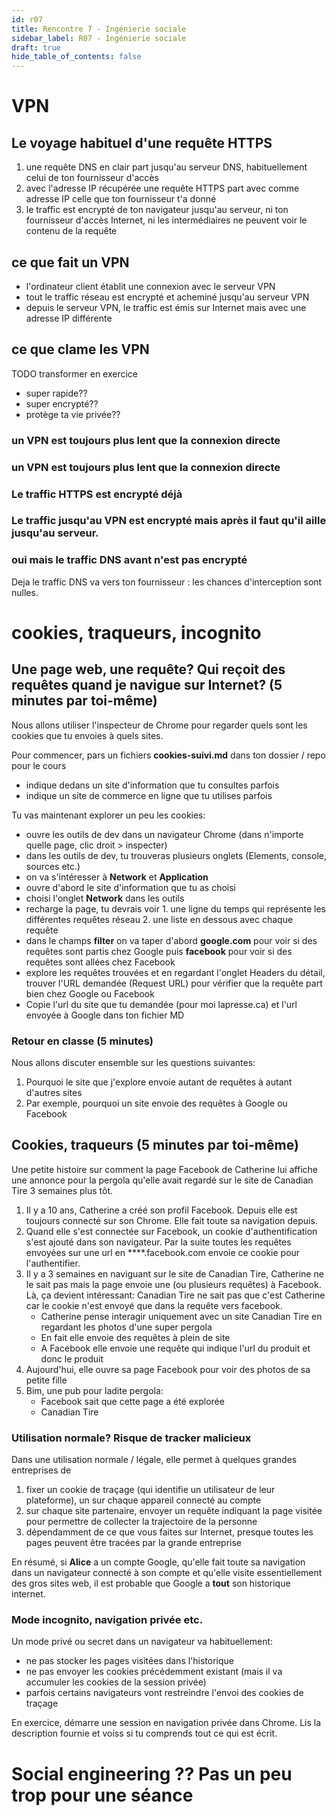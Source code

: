 ```yaml
---
id: r07
title: Rencontre 7 - Ingénierie sociale
sidebar_label: R07 - Ingénierie sociale
draft: true
hide_table_of_contents: false
---
```


# VPN 

## Le voyage habituel d'une requête HTTPS

1. une requête DNS en clair part jusqu'au serveur DNS, habituellement celui de ton fournisseur d'accès
2. avec l'adresse IP récupérée une requête HTTPS part avec comme adresse IP celle que ton fournisseur t'a donné
3. le traffic est encrypté de ton navigateur jusqu'au serveur, ni ton fournisseur d'accès Internet, ni les
intermédiaires ne peuvent voir le contenu de la requête

## ce que fait un VPN

- l'ordinateur client établit une connexion avec le serveur VPN
- tout le traffic réseau est encrypté et acheminé jusqu'au serveur VPN
- depuis le serveur VPN, le traffic est émis sur Internet mais avec une adresse IP différente

## ce que clame les VPN

TODO transformer en exercice

- super rapide??
- super encrypté??
- protège ta vie privée??

### un VPN est toujours plus lent que la connexion directe

### un VPN est toujours plus lent que la connexion directe

### Le traffic HTTPS est encrypté déjà

### Le traffic jusqu'au VPN est encrypté mais après il faut qu'il aille jusqu'au serveur.

### oui mais le traffic DNS avant n'est pas encrypté

Deja le traffic DNS va vers ton fournisseur : les chances d'interception sont nulles.

# cookies, traqueurs, incognito

## Une page web, une requête? Qui reçoit des requêtes quand je navigue sur Internet? (5 minutes par toi-même)

Nous allons utiliser l'inspecteur de Chrome pour regarder quels sont les cookies que tu envoies à quels sites.

Pour commencer, pars un fichiers **cookies-suivi.md** dans ton dossier / repo pour le cours
- indique dedans un site d'information que tu consultes parfois
- indique un site de commerce en ligne que tu utilises parfois

Tu vas maintenant explorer un peu les cookies:
- ouvre les outils de dev dans un navigateur Chrome (dans n'importe quelle page, clic droit > inspecter)
- dans les outils de dev, tu trouveras plusieurs onglets (Elements, console, sources etc.)
- on va s'intéresser à **Network** et **Application**
- ouvre d'abord le site d'information que tu as choisi
- choisi l'onglet **Network** dans les outils
- recharge la page, tu devrais voir 1. une ligne du temps qui représente les différentes requêtes réseau 2. une liste en dessous avec chaque requête
- dans le champs **filter** on va taper d'abord **google.com** pour voir si des requêtes sont partis chez Google puis **facebook** pour voir si des requêtes sont allées chez Facebook
- explore les requêtes trouvées et en regardant l'onglet Headers du détail, trouver l'URL demandée (Request URL) pour vérifier que la requête part bien chez Google ou Facebook
- Copie l'url du site que tu demandée (pour moi lapresse.ca) et l'url envoyée à Google dans ton fichier MD

### Retour en classe (5 minutes)

Nous allons discuter ensemble sur les questions suivantes:
1. Pourquoi le site que j'explore envoie autant de requêtes à autant d'autres sites
2. Par exemple, pourquoi un site envoie des requêtes à Google ou Facebook

## Cookies, traqueurs (5 minutes par toi-même)

Une petite histoire sur comment la page Facebook de Catherine lui affiche une annonce pour la pergola qu'elle avait regardé sur le site de Canadian Tire 3 semaines plus tôt.

1. Il y a 10 ans, Catherine a créé son profil Facebook. Depuis elle est toujours connecté sur son Chrome. Elle fait toute sa navigation depuis.
2. Quand elle s'est connectée sur Facebook, un cookie d'authentification s'est ajouté dans son navigateur. Par la suite toutes les requêtes envoyées sur une url en ****.facebook.com envoie ce cookie pour l'authentifier.
3. Il y a 3 semaines en naviguant sur le site de Canadian Tire, Catherine ne le sait pas mais la page envoie une (ou plusieurs requêtes) à Facebook. Là, ça devient intéressant: Canadian Tire ne sait pas que c'est Catherine car le cookie n'est envoyé que dans la requête vers facebook.
   - Catherine pense interagir uniquement avec un site Canadian Tire en regardant les photos d'une super pergola
   - En fait elle envoie des requêtes à plein de site
   - A Facebook elle envoie une requête qui indique l'url du produit et donc le produit
4. Aujourd'hui, elle ouvre sa page Facebook pour voir des photos de sa petite fille
5. Bim, une pub pour ladite pergola:
   - Facebook sait que cette page a été explorée
   - Canadian Tire

### Utilisation normale? Risque de tracker malicieux

Dans une utilisation normale / légale, elle permet à quelques grandes entreprises de 
1. fixer un cookie de traçage (qui identifie un utilisateur de leur plateforme), un sur chaque appareil connecté au compte
2. sur chaque site partenaire, envoyer un requête indiquant la page visitée pour permettre de collecter la trajectoire de la personne
3. dépendamment de ce que vous faites sur Internet, presque toutes les pages peuvent être tracées par la grande entreprise

En résumé, si **Alice** a un compte Google, qu'elle fait toute sa navigation dans un navigateur connecté à son compte et qu'elle visite essentiellement des gros sites web, il est probable que Google a **tout** son historique internet.

### Mode incognito, navigation privée etc.

Un mode privé ou secret dans un navigateur va habituellement:
- ne pas stocker les pages visitées dans l'historique
- ne pas envoyer les cookies précédemment existant (mais il va accumuler les cookies de la session privée)
- parfois certains navigateurs vont restreindre l'envoi des cookies de traçage

En exercice, démarre une session en navigation privée dans Chrome. Lis la description fournie et voiss si tu comprends tout ce qui est écrit.

# Social engineering ?? Pas un peu trop pour une séance

